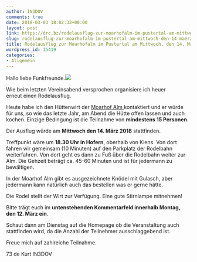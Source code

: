 ```yaml
---
author: IN3DOV
comments: true
date: 2018-03-03 18:02:33+00:00
layout: post
link: https://drc.bz/rodelausflug-zur-moarhofalm-im-pustertal-am-mittwoch-den-14-maerz-2018/
slug: rodelausflug-zur-moarhofalm-im-pustertal-am-mittwoch-den-14-maerz-2018
title: Rodelausflug zur Moarhofalm im Pustertal am Mittwoch, den 14. März 2018
wordpress_id: 15419
categories:
- Allgemein
---
```


Hallo liebe Funkfreunde.![](https://encrypted-tbn2.gstatic.com/images?q=tbn:ANd9GcT2gdGyqHWn8ddCCn4WjkBbGhI17XJYtWOLH6JCgK6Cm3E_vsQl)




Wie beim letzten Vereinsabend versprochen organisiere ich heuer erneut einen Rodelausflug.




Heute habe ich den Hüttenwirt der [Moarhof Alm ](https://www.suedtirol.info/de/erleben/moarhof-alm_activity_70465)kontaktiert und er würde für uns, so wie das letzte Jahr, am Abend die Hütte offen lassen und auch kochen. Einzige Bedingung ist die Teilnahme von **mindestens 15 Personen.**




Der Ausflug würde am **Mittwoch den 14. März 2018** stattfinden.




Treffpunkt wäre um **18.30 Uhr in Hofern**, oberhalb von Kiens. Von dort fahren wir gemeinsam (10 Minuten) auf den Parkplatz der Rodelbahn weiterfahren. Von dort geht es dann zu Fuß über die Rodelbahn weiter zur Alm. Die Gehzeit beträgt ca. 45-60 Minuten und ist für jedermann zu bewältigen.




In der Moarhof Alm gibt es ausgezeichnete Knödel mit Gulasch, aber jedermann kann natürlich auch das bestellen was er gerne hätte.




Die Rodel stellt der Wirt zur Verfügung. Eine gute Stirnlampe mitnehmen!




Bitte trägt euch im **untenstehenden Kommentarfeld innerhalb Montag, den 12. März ein**.




Schaut dann am Dienstag auf die Homepage ob die Veranstaltung auch stattfinden wird, da die Anzahl der Teilnehmer ausschlaggebend ist.




Freue mich auf zahlreiche Teilnahme.




73 de Kurt IN3DOV
